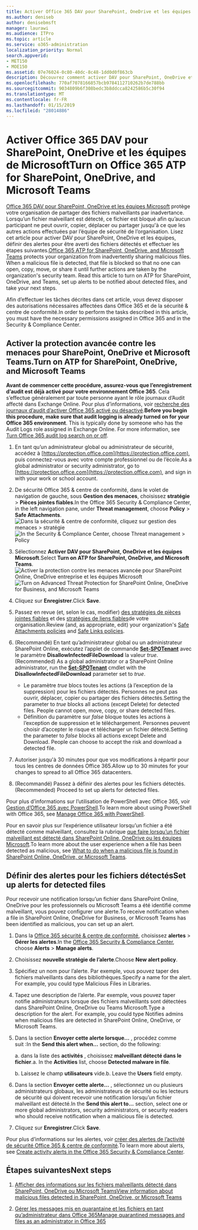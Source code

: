 ```yaml
---
title: Activer Office 365 DAV pour SharePoint, OneDrive et les équipes de Microsoft
ms.author: deniseb
author: denisebmsft
manager: laurawi
ms.audience: ITPro
ms.topic: article
ms.service: o365-administration
localization_priority: Normal
search.appverid:
- MET150
- MOE150
ms.assetid: 07e76024-0c80-40dc-8c48-1dd0d0f863cb
description: Découvrez comment activer DAV pour SharePoint, OneDrive et les équipes, notamment comment définir des alertes pour les fichiers détectés.
ms.openlocfilehash: 770af7078166857bcb9784112710262b7de788bb
ms.sourcegitcommit: 9034809b6f308bedc3b8ddcca8242586b5c30f94
ms.translationtype: MT
ms.contentlocale: fr-FR
ms.lasthandoff: 01/15/2019
ms.locfileid: "28014886"
---
```

# <a name="turn-on-office-365-atp-for-sharepoint-onedrive-and-microsoft-teams"></a><span data-ttu-id="1e7c8-103">Activer Office 365 DAV pour SharePoint, OneDrive et les équipes de Microsoft</span><span class="sxs-lookup"><span data-stu-id="1e7c8-103">Turn on Office 365 ATP for SharePoint, OneDrive, and Microsoft Teams</span></span>

<span data-ttu-id="1e7c8-p101">[Office 365 DAV pour SharePoint, OneDrive et les équipes Microsoft](atp-for-spo-odb-and-teams.md) protège votre organisation de partager des fichiers malveillants par inadvertance. Lorsqu’un fichier malveillant est détecté, ce fichier est bloqué afin qu’aucun participant ne peut ouvrir, copier, déplacer ou partager jusqu'à ce que les autres actions effectuées par l’équipe de sécurité de l’organisation. Lisez cet article pour activer DAV pour SharePoint, OneDrive et les équipes, définir des alertes pour être averti des fichiers détectés et effectuer les étapes suivantes.</span><span class="sxs-lookup"><span data-stu-id="1e7c8-p101">[Office 365 ATP for SharePoint, OneDrive, and Microsoft Teams](atp-for-spo-odb-and-teams.md) protects your organization from inadvertently sharing malicious files. When a malicious file is detected, that file is blocked so that no one can open, copy, move, or share it until further actions are taken by the organization's security team. Read this article to turn on ATP for SharePoint, OneDrive, and Teams, set up alerts to be notified about detected files, and take your next steps.</span></span> 
  
<span data-ttu-id="1e7c8-107">Afin d’effectuer les tâches décrites dans cet article, vous devez disposer des autorisations nécessaires affectées dans Office 365 et de la sécurité &amp; centre de conformité.</span><span class="sxs-lookup"><span data-stu-id="1e7c8-107">In order to perform the tasks described in this article, you must have the necessary permissions assigned in Office 365 and in the Security &amp; Compliance Center.</span></span>
  
## <a name="turn-on-atp-for-sharepoint-onedrive-and-microsoft-teams"></a><span data-ttu-id="1e7c8-108">Activer la protection avancée contre les menaces pour SharePoint, OneDrive et Microsoft Teams.</span><span class="sxs-lookup"><span data-stu-id="1e7c8-108">Turn on ATP for SharePoint, OneDrive, and Microsoft Teams</span></span>

 <span data-ttu-id="1e7c8-p102">**Avant de commencer cette procédure, assurez-vous que l’enregistrement d’audit est déjà activé pour votre environnement Office 365**. Cela s’effectue généralement par toute personne ayant le rôle journaux d’Audit affecté dans Exchange Online. Pour plus d’informations, voir [recherche des journaux d’audit d’activer Office 365 activé ou désactivé](turn-audit-log-search-on-or-off.md).</span><span class="sxs-lookup"><span data-stu-id="1e7c8-p102">**Before you begin this procedure, make sure that audit logging is already turned on for your Office 365 environment**. This is typically done by someone who has the Audit Logs role assigned in Exchange Online. For more information, see [Turn Office 365 audit log search on or off](turn-audit-log-search-on-or-off.md).</span></span>
  
1. <span data-ttu-id="1e7c8-112">En tant qu’un administrateur global ou administrateur de sécurité, accédez à [https://protection.office.com](https://protection.office.com), puis connectez-vous avec votre compte professionnel ou de l’école.</span><span class="sxs-lookup"><span data-stu-id="1e7c8-112">As a global administrator or security administrator, go to [https://protection.office.com](https://protection.office.com), and sign in with your work or school account.</span></span>
    
2. <span data-ttu-id="1e7c8-113">De sécurité Office 365 &amp; centre de conformité, dans le volet de navigation de gauche, sous **Gestion des menaces**, choisissez **stratégie** \> **Pièces jointes fiables**.</span><span class="sxs-lookup"><span data-stu-id="1e7c8-113">In the Office 365 Security &amp; Compliance Center, in the left navigation pane, under **Threat management**, choose **Policy** \> **Safe Attachments**.</span></span> <br/><span data-ttu-id="1e7c8-114">![Dans la sécurité &amp; centre de conformité, cliquez sur gestion des menaces \> stratégie](media/08849c91-f043-4cd1-a55e-d440c86442f2.png)</span><span class="sxs-lookup"><span data-stu-id="1e7c8-114">![In the Security &amp; Compliance Center, choose Threat management \> Policy](media/08849c91-f043-4cd1-a55e-d440c86442f2.png)</span></span>
  
3. <span data-ttu-id="1e7c8-115">Sélectionnez **Activer DAV pour SharePoint, OneDrive et les équipes Microsoft**.</span><span class="sxs-lookup"><span data-stu-id="1e7c8-115">Select **Turn on ATP for SharePoint, OneDrive, and Microsoft Teams**.</span></span><br/><span data-ttu-id="1e7c8-116">![Activer la protection contre les menaces avancée pour SharePoint Online, OneDrive entreprise et les équipes Microsoft](media/48cfaace-59cc-4e60-bf86-05ff6b99bdbf.png)</span><span class="sxs-lookup"><span data-stu-id="1e7c8-116">![Turn on Advanced Threat Protection for SharePoint Online, OneDrive for Business, and Microsoft Teams](media/48cfaace-59cc-4e60-bf86-05ff6b99bdbf.png)</span></span>
  
4. <span data-ttu-id="1e7c8-117">Cliquez sur **Enregistrer**.</span><span class="sxs-lookup"><span data-stu-id="1e7c8-117">Click **Save**.</span></span>
    
5. <span data-ttu-id="1e7c8-118">Passez en revue (et, selon le cas, modifier) [des stratégies de pièces jointes fiables](set-up-atp-safe-attachments-policies.md) et des [stratégies de liens fiables](set-up-atp-safe-links-policies.md)de votre organisation.</span><span class="sxs-lookup"><span data-stu-id="1e7c8-118">Review (and, as appropriate, edit) your organization's [Safe Attachments policies](set-up-atp-safe-attachments-policies.md) and [Safe Links policies](set-up-atp-safe-links-policies.md).</span></span>
    
6. <span data-ttu-id="1e7c8-119">(Recommandé) En tant qu’administrateur global ou un administrateur SharePoint Online, exécutez l’applet de commande **[Set-SPOTenant](https://docs.microsoft.com/powershell/module/sharepoint-online/Set-SPOTenant?view=sharepoint-ps)** avec le paramètre **DisallowInfectedFileDownload** la valeur *true*.</span><span class="sxs-lookup"><span data-stu-id="1e7c8-119">(Recommended) As a global administrator or a SharePoint Online administrator, run the **[Set-SPOTenant](https://docs.microsoft.com/powershell/module/sharepoint-online/Set-SPOTenant?view=sharepoint-ps)** cmdlet with the **DisallowInfectedFileDownload** parameter set to  *true*.</span></span> <br/>
      - <span data-ttu-id="1e7c8-p103">Le paramètre *true* blocs toutes les actions (à l’exception de la suppression) pour les fichiers détectés. Personnes ne peut pas ouvrir, déplacer, copier ou partager des fichiers détectés.</span><span class="sxs-lookup"><span data-stu-id="1e7c8-p103">Setting the parameter to *true* blocks all actions (except Delete) for detected files. People cannot open, move, copy, or share detected files.</span></span>
      - <span data-ttu-id="1e7c8-p104">Définition du paramètre sur *false* bloque toutes les actions à l’exception de suppression et le téléchargement. Personnes peuvent choisir d’accepter le risque et télécharger un fichier détecté.</span><span class="sxs-lookup"><span data-stu-id="1e7c8-p104">Setting the parameter to *false* blocks all actions except Delete and Download. People can choose to accept the risk and download a detected file.</span></span>  
   
7. <span data-ttu-id="1e7c8-124">Autoriser jusqu'à 30 minutes pour que vos modifications à répartir pour tous les centres de données Office 365.</span><span class="sxs-lookup"><span data-stu-id="1e7c8-124">Allow up to 30 minutes for your changes to spread to all Office 365 datacenters.</span></span>
    
8. <span data-ttu-id="1e7c8-125">(Recommandé) Passez à définir des alertes pour les fichiers détectés.</span><span class="sxs-lookup"><span data-stu-id="1e7c8-125">(Recommended) Proceed to set up alerts for detected files.</span></span>
    
<span data-ttu-id="1e7c8-126">Pour plus d’informations sur l’utilisation de PowerShell avec Office 365, voir [Gestion d’Office 365 avec PowerShell](https://docs.microsoft.com/office365/enterprise/powershell/manage-office-365-with-office-365-powershell).</span><span class="sxs-lookup"><span data-stu-id="1e7c8-126">To learn more about using PowerShell with Office 365, see [Manage Office 365 with PowerShell](https://docs.microsoft.com/office365/enterprise/powershell/manage-office-365-with-office-365-powershell).</span></span> 

<span data-ttu-id="1e7c8-127">Pour en savoir plus sur l’expérience utilisateur lorsqu’un fichier a été détecté comme malveillant, consultez la rubrique [que faire lorsqu’un fichier malveillant est détecté dans SharePoint Online, OneDrive ou les équipes Microsoft](https://support.office.com/article/01e902ad-a903-4e0f-b093-1e1ac0c37ad2).</span><span class="sxs-lookup"><span data-stu-id="1e7c8-127">To learn more about the user experience when a file has been detected as malicious, see [What to do when a malicious file is found in SharePoint Online, OneDrive, or Microsoft Teams](https://support.office.com/article/01e902ad-a903-4e0f-b093-1e1ac0c37ad2).</span></span> 
  
## <a name="set-up-alerts-for-detected-files"></a><span data-ttu-id="1e7c8-128">Définir des alertes pour les fichiers détectés</span><span class="sxs-lookup"><span data-stu-id="1e7c8-128">Set up alerts for detected files</span></span>

<span data-ttu-id="1e7c8-129">Pour recevoir une notification lorsqu’un fichier dans SharePoint Online, OneDrive pour les professionnels ou Microsoft Teams a été identifié comme malveillant, vous pouvez configurer une alerte.</span><span class="sxs-lookup"><span data-stu-id="1e7c8-129">To receive notification when a file in SharePoint Online, OneDrive for Business, or Microsoft Teams has been identified as malicious, you can set up an alert.</span></span>
  
1. <span data-ttu-id="1e7c8-130">Dans la [Office 365 sécurité &amp; centre de conformité](https://protection.office.com), choisissez **alertes** \> **Gérer les alertes**.</span><span class="sxs-lookup"><span data-stu-id="1e7c8-130">In the [Office 365 Security &amp; Compliance Center](https://protection.office.com), choose **Alerts** \> **Manage alerts**.</span></span>
    
2. <span data-ttu-id="1e7c8-131">Choisissez **nouvelle stratégie de l’alerte**.</span><span class="sxs-lookup"><span data-stu-id="1e7c8-131">Choose **New alert policy**.</span></span>
    
3. <span data-ttu-id="1e7c8-p105">Spécifiez un nom pour l’alerte. Par exemple, vous pouvez taper des fichiers malveillants dans des bibliothèques.</span><span class="sxs-lookup"><span data-stu-id="1e7c8-p105">Specify a name for the alert. For example, you could type Malicious Files in Libraries.</span></span>
    
4. <span data-ttu-id="1e7c8-p106">Tapez une description de l’alerte. Par exemple, vous pouvez taper notifie administrateurs lorsque des fichiers malveillants sont détectées dans SharePoint Online, OneDrive ou Teams Microsoft.</span><span class="sxs-lookup"><span data-stu-id="1e7c8-p106">Type a description for the alert. For example, you could type Notifies admins when malicious files are detected in SharePoint Online, OneDrive, or Microsoft Teams.</span></span>
    
5. <span data-ttu-id="1e7c8-136">Dans la section **Envoyer cette alerte lorsque...** , procédez comme suit :</span><span class="sxs-lookup"><span data-stu-id="1e7c8-136">In the **Send this alert when...** section, do the following:</span></span> 
    
    <span data-ttu-id="1e7c8-p107">a. dans la liste des **activités** , choisissez **malveillant détecté dans le fichier**.</span><span class="sxs-lookup"><span data-stu-id="1e7c8-p107">a. In the **Activities** list, choose **Detected malware in file**.</span></span>
    
    <span data-ttu-id="1e7c8-p108">b. Laissez le champ **utilisateurs** vide.</span><span class="sxs-lookup"><span data-stu-id="1e7c8-p108">b. Leave the **Users** field empty.</span></span> 
    
6. <span data-ttu-id="1e7c8-141">Dans la section **Envoyer cette alerte...** , sélectionnez un ou plusieurs administrateurs globaux, les administrateurs de sécurité ou les lecteurs de sécurité qui doivent recevoir une notification lorsqu’un fichier malveillant est détecté.</span><span class="sxs-lookup"><span data-stu-id="1e7c8-141">In the **Send this alert to...** section, select one or more global administrators, security administrators, or security readers who should receive notification when a malicious file is detected.</span></span> 
    
7. <span data-ttu-id="1e7c8-142">Cliquez sur **Enregistrer**.</span><span class="sxs-lookup"><span data-stu-id="1e7c8-142">Click **Save**.</span></span>
    
<span data-ttu-id="1e7c8-143">Pour plus d’informations sur les alertes, voir [créer des alertes de l’activité de sécurité Office 365 &amp; centre de conformité](create-activity-alerts.md).</span><span class="sxs-lookup"><span data-stu-id="1e7c8-143">To learn more about alerts, see [Create activity alerts in the Office 365 Security &amp; Compliance Center](create-activity-alerts.md).</span></span> 
  
## <a name="next-steps"></a><span data-ttu-id="1e7c8-144">Étapes suivantes</span><span class="sxs-lookup"><span data-stu-id="1e7c8-144">Next steps</span></span>

1. [<span data-ttu-id="1e7c8-145">Afficher des informations sur les fichiers malveillants détecté dans SharePoint, OneDrive ou Microsoft Teams</span><span class="sxs-lookup"><span data-stu-id="1e7c8-145">View information about malicious files detected in SharePoint, OneDrive, or Microsoft Teams</span></span>](malicious-files-detected-in-spo-odb-or-teams.md)
    
2. [<span data-ttu-id="1e7c8-146">Gérer les messages mis en quarantaine et les fichiers en tant qu’administrateur dans Office 365</span><span class="sxs-lookup"><span data-stu-id="1e7c8-146">Manage quarantined messages and files as an administrator in Office 365</span></span>](manage-quarantined-messages-and-files.md)
    

  

